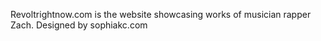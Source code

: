 Revoltrightnow.com is the website showcasing works of musician rapper Zach.
Designed by sophiakc.com